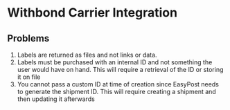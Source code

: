 # Withbond Carrier Integration

## Problems

1) Labels are returned as files and not links or data.
2) Labels must be purchased with an internal ID and not something the user would have on hand. This will require a retrieval of the ID or storing it on file
3) You cannot pass a custom ID at time of creation since EasyPost needs to generate the shipment ID. This will require creating a shipment and then updating it afterwards
